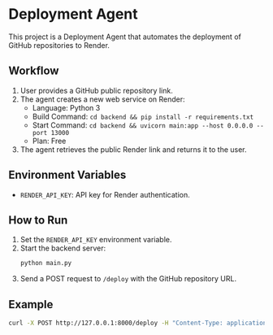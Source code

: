 # Deployment Agent

This project is a Deployment Agent that automates the deployment of GitHub repositories to Render.

## Workflow
1. User provides a GitHub public repository link.
2. The agent creates a new web service on Render:
   - Language: Python 3
   - Build Command: `cd backend && pip install -r requirements.txt`
   - Start Command: `cd backend && uvicorn main:app --host 0.0.0.0 --port 13000`
   - Plan: Free
3. The agent retrieves the public Render link and returns it to the user.

## Environment Variables
- `RENDER_API_KEY`: API key for Render authentication.

## How to Run
1. Set the `RENDER_API_KEY` environment variable.
2. Start the backend server:
   ```bash
   python main.py
   ```
3. Send a POST request to `/deploy` with the GitHub repository URL.

## Example
```bash
curl -X POST http://127.0.0.1:8000/deploy -H "Content-Type: application/json" -d '{"repo_url": "https://github.com/username/repository.git"}'
```
